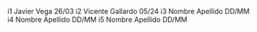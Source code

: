 i1 Javier Vega 26/03 
i2 Vicente Gallardo 05/24
i3 Nombre Apellido DD/MM
i4 Nombre Apellido DD/MM
i5 Nombre Apellido DD/MM
